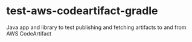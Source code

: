 # test-aws-codeartifact-gradle

Java app and library to test publishing and fetching artifacts to and from AWS CodeArtifact
